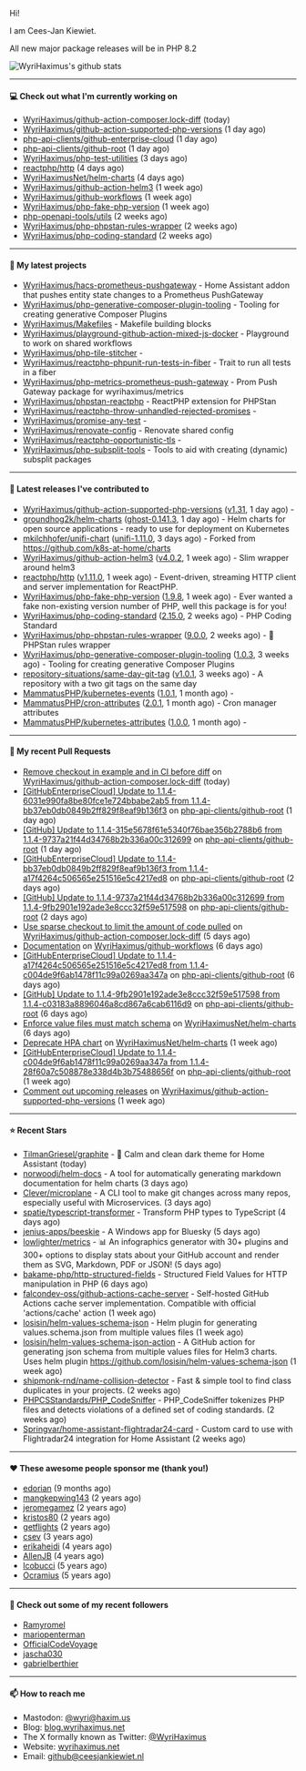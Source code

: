 Hi!

I am Cees-Jan Kiewiet.

All new major package releases will be in PHP 8.2

![WyriHaximus's github stats](https://github-readme-stats.vercel.app/api?username=WyriHaximus&show_icons=true)

---

#### 💻 Check out what I'm currently working on

- [WyriHaximus/github-action-composer.lock-diff](https://github.com/WyriHaximus/github-action-composer.lock-diff) (today)
- [WyriHaximus/github-action-supported-php-versions](https://github.com/WyriHaximus/github-action-supported-php-versions) (1 day ago)
- [php-api-clients/github-enterprise-cloud](https://github.com/php-api-clients/github-enterprise-cloud) (1 day ago)
- [php-api-clients/github-root](https://github.com/php-api-clients/github-root) (1 day ago)
- [WyriHaximus/php-test-utilities](https://github.com/WyriHaximus/php-test-utilities) (3 days ago)
- [reactphp/http](https://github.com/reactphp/http) (4 days ago)
- [WyriHaximusNet/helm-charts](https://github.com/WyriHaximusNet/helm-charts) (4 days ago)
- [WyriHaximus/github-action-helm3](https://github.com/WyriHaximus/github-action-helm3) (1 week ago)
- [WyriHaximus/github-workflows](https://github.com/WyriHaximus/github-workflows) (1 week ago)
- [WyriHaximus/php-fake-php-version](https://github.com/WyriHaximus/php-fake-php-version) (1 week ago)
- [php-openapi-tools/utils](https://github.com/php-openapi-tools/utils) (2 weeks ago)
- [WyriHaximus/php-phpstan-rules-wrapper](https://github.com/WyriHaximus/php-phpstan-rules-wrapper) (2 weeks ago)
- [WyriHaximus/php-coding-standard](https://github.com/WyriHaximus/php-coding-standard) (2 weeks ago)

---

#### 🌱 My latest projects

- [WyriHaximus/hacs-prometheus-pushgateway](https://github.com/WyriHaximus/hacs-prometheus-pushgateway) - Home Assistant addon that pushes entity state changes to a Prometheus PushGateway
- [WyriHaximus/php-generative-composer-plugin-tooling](https://github.com/WyriHaximus/php-generative-composer-plugin-tooling) - Tooling for creating generative Composer Plugins
- [WyriHaximus/Makefiles](https://github.com/WyriHaximus/Makefiles) - Makefile building blocks
- [WyriHaximus/playground-github-action-mixed-js-docker](https://github.com/WyriHaximus/playground-github-action-mixed-js-docker) - Playground to work on shared workflows
- [WyriHaximus/php-tile-stitcher](https://github.com/WyriHaximus/php-tile-stitcher) - 
- [WyriHaximus/reactphp-phpunit-run-tests-in-fiber](https://github.com/WyriHaximus/reactphp-phpunit-run-tests-in-fiber) - Trait to run all tests in a fiber
- [WyriHaximus/php-metrics-prometheus-push-gateway](https://github.com/WyriHaximus/php-metrics-prometheus-push-gateway) - Prom Push Gateway package for wyrihaximus/metrics
- [WyriHaximus/phpstan-reactphp](https://github.com/WyriHaximus/phpstan-reactphp) - ReactPHP extension for PHPStan
- [WyriHaximus/reactphp-throw-unhandled-rejected-promises](https://github.com/WyriHaximus/reactphp-throw-unhandled-rejected-promises) - 
- [WyriHaximus/promise-any-test](https://github.com/WyriHaximus/promise-any-test) - 
- [WyriHaximus/renovate-config](https://github.com/WyriHaximus/renovate-config) - Renovate shared config
- [WyriHaximus/reactphp-opportunistic-tls](https://github.com/WyriHaximus/reactphp-opportunistic-tls) - 
- [WyriHaximus/php-subsplit-tools](https://github.com/WyriHaximus/php-subsplit-tools) - Tools to aid with creating (dynamic) subsplit packages

---

#### 🔭 Latest releases I've contributed to

- [WyriHaximus/github-action-supported-php-versions](https://github.com/WyriHaximus/github-action-supported-php-versions) ([v1.31](https://github.com/WyriHaximus/github-action-supported-php-versions/releases/tag/v1.31), 1 day ago) - 
- [groundhog2k/helm-charts](https://github.com/groundhog2k/helm-charts) ([ghost-0.141.3](https://github.com/groundhog2k/helm-charts/releases/tag/ghost-0.141.3), 1 day ago) - Helm charts for open source applications - ready to use for deployment on Kubernetes
- [mkilchhofer/unifi-chart](https://github.com/mkilchhofer/unifi-chart) ([unifi-1.11.0](https://github.com/mkilchhofer/unifi-chart/releases/tag/unifi-1.11.0), 3 days ago) - Forked from https://github.com/k8s-at-home/charts
- [WyriHaximus/github-action-helm3](https://github.com/WyriHaximus/github-action-helm3) ([v4.0.2](https://github.com/WyriHaximus/github-action-helm3/releases/tag/v4.0.2), 1 week ago) - Slim wrapper around helm3
- [reactphp/http](https://github.com/reactphp/http) ([v1.11.0](https://github.com/reactphp/http/releases/tag/v1.11.0), 1 week ago) - Event-driven, streaming HTTP client and server implementation for ReactPHP.
- [WyriHaximus/php-fake-php-version](https://github.com/WyriHaximus/php-fake-php-version) ([1.9.8](https://github.com/WyriHaximus/php-fake-php-version/releases/tag/1.9.8), 1 week ago) - Ever wanted a fake non-existing version number of PHP, well this package is for you!
- [WyriHaximus/php-coding-standard](https://github.com/WyriHaximus/php-coding-standard) ([2.15.0](https://github.com/WyriHaximus/php-coding-standard/releases/tag/2.15.0), 2 weeks ago) - PHP Coding Standard
- [WyriHaximus/php-phpstan-rules-wrapper](https://github.com/WyriHaximus/php-phpstan-rules-wrapper) ([9.0.0](https://github.com/WyriHaximus/php-phpstan-rules-wrapper/releases/tag/9.0.0), 2 weeks ago) - 🌯 PHPStan rules wrapper
- [WyriHaximus/php-generative-composer-plugin-tooling](https://github.com/WyriHaximus/php-generative-composer-plugin-tooling) ([1.0.3](https://github.com/WyriHaximus/php-generative-composer-plugin-tooling/releases/tag/1.0.3), 3 weeks ago) - Tooling for creating generative Composer Plugins
- [repository-situations/same-day-git-tag](https://github.com/repository-situations/same-day-git-tag) ([v1.0.1](https://github.com/repository-situations/same-day-git-tag/releases/tag/v1.0.1), 3 weeks ago) - A repository with a two git tags on the same day
- [MammatusPHP/kubernetes-events](https://github.com/MammatusPHP/kubernetes-events) ([1.0.1](https://github.com/MammatusPHP/kubernetes-events/releases/tag/1.0.1), 1 month ago) - 
- [MammatusPHP/cron-attributes](https://github.com/MammatusPHP/cron-attributes) ([2.0.1](https://github.com/MammatusPHP/cron-attributes/releases/tag/2.0.1), 1 month ago) - Cron manager attributes
- [MammatusPHP/kubernetes-attributes](https://github.com/MammatusPHP/kubernetes-attributes) ([1.0.0](https://github.com/MammatusPHP/kubernetes-attributes/releases/tag/1.0.0), 1 month ago) - 

---

#### 🔨 My recent Pull Requests

- [Remove checkout in example and in CI before diff](https://github.com/WyriHaximus/github-action-composer.lock-diff/pull/171) on [WyriHaximus/github-action-composer.lock-diff](https://github.com/WyriHaximus/github-action-composer.lock-diff) (today)
- [[GitHubEnterpriseCloud] Update to 1.1.4-6031e990fa8be80fce1e724bbabe2ab5 from 1.1.4-bb37eb0db0849b2ff829f8eaf9b136f3](https://github.com/php-api-clients/github-root/pull/1366) on [php-api-clients/github-root](https://github.com/php-api-clients/github-root) (1 day ago)
- [[GitHub] Update to 1.1.4-315e5678f61e5340f76bae356b2788b6 from 1.1.4-9737a21f44d34768b2b336a00c312699](https://github.com/php-api-clients/github-root/pull/1365) on [php-api-clients/github-root](https://github.com/php-api-clients/github-root) (1 day ago)
- [[GitHubEnterpriseCloud] Update to 1.1.4-bb37eb0db0849b2ff829f8eaf9b136f3 from 1.1.4-a17f4264c506565e251516e5c4217ed8](https://github.com/php-api-clients/github-root/pull/1364) on [php-api-clients/github-root](https://github.com/php-api-clients/github-root) (2 days ago)
- [[GitHub] Update to 1.1.4-9737a21f44d34768b2b336a00c312699 from 1.1.4-9fb2901e192ade3e8ccc32f59e517598](https://github.com/php-api-clients/github-root/pull/1363) on [php-api-clients/github-root](https://github.com/php-api-clients/github-root) (2 days ago)
- [Use sparse checkout to limit the amount of code pulled](https://github.com/WyriHaximus/github-action-composer.lock-diff/pull/170) on [WyriHaximus/github-action-composer.lock-diff](https://github.com/WyriHaximus/github-action-composer.lock-diff) (5 days ago)
- [Documentation](https://github.com/WyriHaximus/github-workflows/pull/48) on [WyriHaximus/github-workflows](https://github.com/WyriHaximus/github-workflows) (6 days ago)
- [[GitHubEnterpriseCloud] Update to 1.1.4-a17f4264c506565e251516e5c4217ed8 from 1.1.4-c004de9f6ab1478f11c99a0269aa347a](https://github.com/php-api-clients/github-root/pull/1362) on [php-api-clients/github-root](https://github.com/php-api-clients/github-root) (6 days ago)
- [[GitHub] Update to 1.1.4-9fb2901e192ade3e8ccc32f59e517598 from 1.1.4-c03183a8896046a8cd867a6cab6116d9](https://github.com/php-api-clients/github-root/pull/1361) on [php-api-clients/github-root](https://github.com/php-api-clients/github-root) (6 days ago)
- [Enforce value files must match schema](https://github.com/WyriHaximusNet/helm-charts/pull/123) on [WyriHaximusNet/helm-charts](https://github.com/WyriHaximusNet/helm-charts) (6 days ago)
- [Deprecate HPA chart](https://github.com/WyriHaximusNet/helm-charts/pull/122) on [WyriHaximusNet/helm-charts](https://github.com/WyriHaximusNet/helm-charts) (1 week ago)
- [[GitHubEnterpriseCloud] Update to 1.1.4-c004de9f6ab1478f11c99a0269aa347a from 1.1.4-28f60a7c508878e338d4b3b75488656f](https://github.com/php-api-clients/github-root/pull/1360) on [php-api-clients/github-root](https://github.com/php-api-clients/github-root) (1 week ago)
- [Comment out upcoming releases](https://github.com/WyriHaximus/github-action-supported-php-versions/pull/60) on [WyriHaximus/github-action-supported-php-versions](https://github.com/WyriHaximus/github-action-supported-php-versions) (1 week ago)

---

#### ⭐ Recent Stars

- [TilmanGriesel/graphite](https://github.com/TilmanGriesel/graphite) - 🌿 Calm and clean dark theme for Home Assistant (today)
- [norwoodj/helm-docs](https://github.com/norwoodj/helm-docs) - A tool for automatically generating markdown documentation for helm charts (3 days ago)
- [Clever/microplane](https://github.com/Clever/microplane) - A CLI tool to make git changes across many repos, especially useful with Microservices. (3 days ago)
- [spatie/typescript-transformer](https://github.com/spatie/typescript-transformer) - Transform PHP types to TypeScript (4 days ago)
- [jenius-apps/beeskie](https://github.com/jenius-apps/beeskie) - A Windows app for Bluesky (5 days ago)
- [lowlighter/metrics](https://github.com/lowlighter/metrics) - 📊 An infographics generator with 30&#43; plugins and 300&#43; options to display stats about your GitHub account and render them as SVG, Markdown, PDF or JSON! (5 days ago)
- [bakame-php/http-structured-fields](https://github.com/bakame-php/http-structured-fields) - Structured Field Values for HTTP manipulation in PHP (6 days ago)
- [falcondev-oss/github-actions-cache-server](https://github.com/falcondev-oss/github-actions-cache-server) - Self-hosted GitHub Actions cache server implementation. Compatible with official &#39;actions/cache&#39; action (1 week ago)
- [losisin/helm-values-schema-json](https://github.com/losisin/helm-values-schema-json) - Helm plugin for generating values.schema.json from multiple values files (1 week ago)
- [losisin/helm-values-schema-json-action](https://github.com/losisin/helm-values-schema-json-action) - A GitHub action for generating json schema from multiple values files for Helm3 charts. Uses helm plugin https://github.com/losisin/helm-values-schema-json (1 week ago)
- [shipmonk-rnd/name-collision-detector](https://github.com/shipmonk-rnd/name-collision-detector) - Fast &amp; simple tool to find class duplicates in your projects. (2 weeks ago)
- [PHPCSStandards/PHP_CodeSniffer](https://github.com/PHPCSStandards/PHP_CodeSniffer) - PHP_CodeSniffer tokenizes PHP files and detects violations of a defined set of coding standards. (2 weeks ago)
- [Springvar/home-assistant-flightradar24-card](https://github.com/Springvar/home-assistant-flightradar24-card) - Custom card to use with Flightradar24 integration for Home Assistant (2 weeks ago)

---

#### ❤️ These awesome people sponsor me (thank you!)

- [edorian](https://github.com/edorian) (9 months ago)
- [mangkepwing143](https://github.com/mangkepwing143) (2 years ago)
- [jeromegamez](https://github.com/jeromegamez) (2 years ago)
- [kristos80](https://github.com/kristos80) (2 years ago)
- [getflights](https://github.com/getflights) (2 years ago)
- [csev](https://github.com/csev) (3 years ago)
- [erikaheidi](https://github.com/erikaheidi) (4 years ago)
- [AllenJB](https://github.com/AllenJB) (4 years ago)
- [lcobucci](https://github.com/lcobucci) (5 years ago)
- [Ocramius](https://github.com/Ocramius) (5 years ago)

---

#### 👯 Check out some of my recent followers

- [Ramyromel](https://github.com/Ramyromel)
- [mariopenterman](https://github.com/mariopenterman)
- [OfficialCodeVoyage](https://github.com/OfficialCodeVoyage)
- [jascha030](https://github.com/jascha030)
- [gabrielberthier](https://github.com/gabrielberthier)

---

#### 📫 How to reach me

- Mastodon: [@wyri@haxim.us](https://toot-toot.wyrihaxim.us/@wyri)
- Blog: [blog.wyrihaximus.net](https://blog.wyrihaximus.net/)
- The X formally known as Twitter: [@WyriHaximus](https://twitter.com/WyriHaximus)
- Website: [wyrihaximus.net](https://wyrihaximus.net/)
- Email: [github@ceesjankiewiet.nl](mailto:github@ceesjankiewiet.nl)
